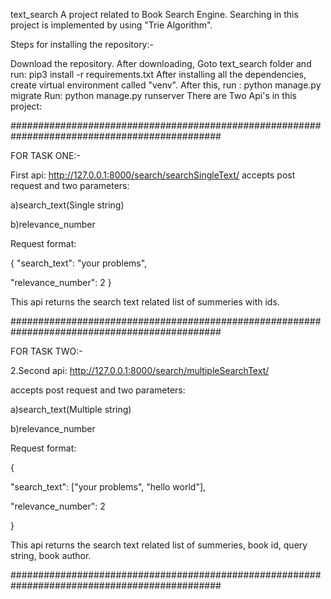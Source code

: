 text_search
A project related to Book Search Engine. Searching in this project is implemented by using "Trie Algorithm".

Steps for installing the repository:-

Download the repository.
After downloading, Goto text_search folder and run: pip3 install -r requirements.txt
After installing all the dependencies, create virtual environment called "venv".
After this, run : python manage.py migrate
Run: python manage.py runserver
There are Two Api's in this project:

##############################################################################################

FOR TASK ONE:-

First api: http://127.0.0.1:8000/search/searchSingleText/
accepts post request and two parameters:

a)search_text(Single string)

b)relevance_number

Request format:

{ "search_text": "your problems",

"relevance_number": 2 }

This api returns the search text related list of summeries with ids.

##############################################################################################

FOR TASK TWO:-

2.Second api: http://127.0.0.1:8000/search/multipleSearchText/

accepts post request and two parameters:

a)search_text(Multiple string)

b)relevance_number

Request format:

{

"search_text": ["your problems", "hello world"],

"relevance_number": 2

}

This api returns the search text related list of summeries, book id, query string, book author.

##############################################################################################
